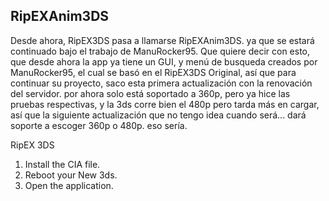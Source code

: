 RipEXAnim3DS
-----------------------
Desde ahora, RipEX3DS pasa a llamarse RipEXAnim3DS. ya que se estará continuado bajo el trabajo de ManuRocker95.
Que quiere decir con esto, que desde ahora la app ya tiene un GUI, y menú de busqueda creados por ManuRocker95, el cual se basó en el RipEX3DS Original, así que para continuar su proyecto, saco esta primera actualización con la renovación del servidor. por ahora solo está soportado a 360p, pero ya hice las pruebas respectivas, y la 3ds corre bien el 480p pero tarda más en cargar, así que la siguiente actualización que no tengo idea cuando será... dará soporte a escoger 360p o 480p. eso sería.

RipEX 3DS
1. Install the CIA file.
2. Reboot your New 3ds.
3. Open the application.
